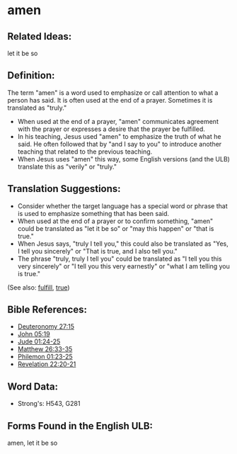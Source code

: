 # amen

## Related Ideas:

let it be so

## Definition:

The term "amen" is a word used to emphasize or call attention to what a person has said. It is often used at the end of a prayer. Sometimes it is translated as "truly."

* When used at the end of a prayer, "amen" communicates agreement with the prayer or expresses a desire that the prayer be fulfilled.
* In his teaching, Jesus used "amen" to emphasize the truth of what he said. He often followed that by "and I say to you" to introduce another teaching that related to the previous teaching.
* When Jesus uses "amen" this way, some English versions (and the ULB) translate this as "verily" or "truly."


## Translation Suggestions:

* Consider whether the target language has a special word or phrase that is used to emphasize something that has been said.
* When used at the end of a prayer or to confirm something, "amen" could be translated as "let it be so" or "may this happen" or "that is true."
* When Jesus says, "truly I tell you," this could also be translated as "Yes, I tell you sincerely" or "That is true, and I also tell you."
* The phrase "truly, truly I tell you" could be translated as "I tell you this very sincerely" or "I tell you this very earnestly" or "what I am telling you is true."

(See also: [fulfill](../kt/fulfill.md), [true](../kt/true.md))

## Bible References:

* [Deuteronomy 27:15](rc://en/tn/help/deu/27/15)
* [John 05:19](rc://en/tn/help/jhn/05/19)
* [Jude 01:24-25](rc://en/tn/help/jud/01/24)
* [Matthew 26:33-35](rc://en/tn/help/mat/26/33)
* [Philemon 01:23-25](rc://en/tn/help/phm/01/23)
* [Revelation 22:20-21](rc://en/tn/help/rev/22/20)

## Word Data:

* Strong's: H543, G281

## Forms Found in the English ULB:

amen, let it be so

